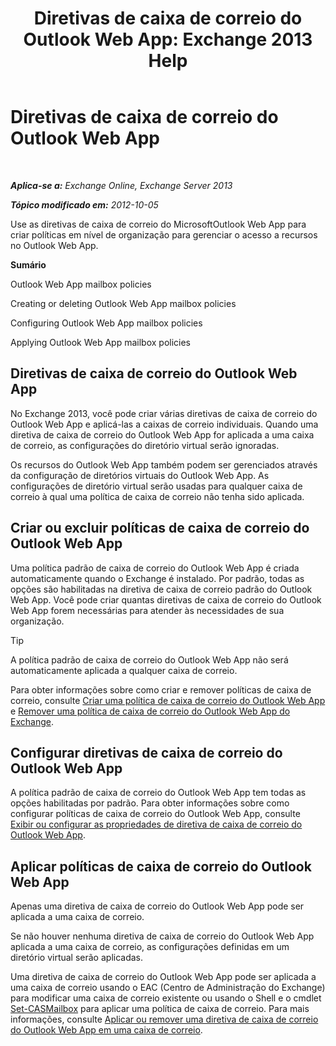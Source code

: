 ﻿---
title: 'Diretivas de caixa de correio do Outlook Web App: Exchange 2013 Help'
TOCTitle: Diretivas de caixa de correio do Outlook Web App
ms:assetid: 213b8b7a-1c29-49ee-8c98-d0364ddf4f9d
ms:mtpsurl: https://technet.microsoft.com/pt-br/library/Dd335142(v=EXCHG.150)
ms:contentKeyID: 50485102
ms.date: 05/22/2018
mtps_version: v=EXCHG.150
ms.translationtype: MT
---

# Diretivas de caixa de correio do Outlook Web App

 

_**Aplica-se a:** Exchange Online, Exchange Server 2013_

_**Tópico modificado em:** 2012-10-05_

Use as diretivas de caixa de correio do MicrosoftOutlook Web App para criar políticas em nível de organização para gerenciar o acesso a recursos no Outlook Web App.

**Sumário**

Outlook Web App mailbox policies

Creating or deleting Outlook Web App mailbox policies

Configuring Outlook Web App mailbox policies

Applying Outlook Web App mailbox policies

## Diretivas de caixa de correio do Outlook Web App

No Exchange 2013, você pode criar várias diretivas de caixa de correio do Outlook Web App e aplicá-las a caixas de correio individuais. Quando uma diretiva de caixa de correio do Outlook Web App for aplicada a uma caixa de correio, as configurações do diretório virtual serão ignoradas.

Os recursos do Outlook Web App também podem ser gerenciados através da configuração de diretórios virtuais do Outlook Web App. As configurações de diretório virtual serão usadas para qualquer caixa de correio à qual uma política de caixa de correio não tenha sido aplicada.

## Criar ou excluir políticas de caixa de correio do Outlook Web App

Uma política padrão de caixa de correio do Outlook Web App é criada automaticamente quando o Exchange é instalado. Por padrão, todas as opções são habilitadas na diretiva de caixa de correio padrão do Outlook Web App. Você pode criar quantas diretivas de caixa de correio do Outlook Web App forem necessárias para atender às necessidades de sua organização.


> [!TIP]
> A política padrão de caixa de correio do Outlook Web App não será automaticamente aplicada a qualquer caixa de correio.



Para obter informações sobre como criar e remover políticas de caixa de correio, consulte [Criar uma política de caixa de correio do Outlook Web App](create-an-outlook-web-app-mailbox-policy-exchange-2013-help.md) e [Remover uma política de caixa de correio do Outlook Web App do Exchange](remove-an-outlook-web-app-mailbox-policy-from-exchange-exchange-2013-help.md).

## Configurar diretivas de caixa de correio do Outlook Web App

A política padrão de caixa de correio do Outlook Web App tem todas as opções habilitadas por padrão. Para obter informações sobre como configurar políticas de caixa de correio do Outlook Web App, consulte [Exibir ou configurar as propriedades de diretiva de caixa de correio do Outlook Web App](view-or-configure-outlook-web-app-mailbox-policy-properties-exchange-2013-help.md).

## Aplicar políticas de caixa de correio do Outlook Web App

Apenas uma diretiva de caixa de correio do Outlook Web App pode ser aplicada a uma caixa de correio.

Se não houver nenhuma diretiva de caixa de correio do Outlook Web App aplicada a uma caixa de correio, as configurações definidas em um diretório virtual serão aplicadas.

Uma diretiva de caixa de correio do Outlook Web App pode ser aplicada a uma caixa de correio usando o EAC (Centro de Administração do Exchange) para modificar uma caixa de correio existente ou usando o Shell e o cmdlet [Set-CASMailbox](https://technet.microsoft.com/pt-br/library/bb125264\(v=exchg.150\)) para aplicar uma política de caixa de correio. Para mais informações, consulte [Aplicar ou remover uma diretiva de caixa de correio do Outlook Web App em uma caixa de correio](apply-or-remove-an-outlook-web-app-mailbox-policy-on-a-mailbox-exchange-2013-help.md).

